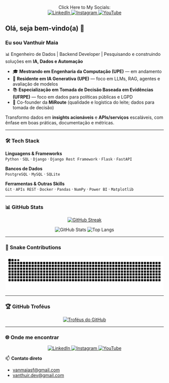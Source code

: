 <p align="center">
  <span>Click Here to My Socials:</span><br/>

  <a href="https://www.linkedin.com/in/vanthuir-maia-47767810b/" target="blank">
    <img src="https://raw.githubusercontent.com/rahuldkjain/github-profile-readme-generator/master/src/images/icons/Social/linked-in-alt.svg" alt="LinkedIn" height="30" width="40" />
  </a>
  <a href="https://www.instagram.com/vanthuirmaia/" target="blank">
    <img src="https://raw.githubusercontent.com/rahuldkjain/github-profile-readme-generator/master/src/images/icons/Social/instagram.svg" alt="Instagram" height="30" width="40" />
  </a>
  <a href="https://www.youtube.com/@vanthuirmaia9445" target="blank">
    <img src="https://raw.githubusercontent.com/rahuldkjain/github-profile-readme-generator/master/src/images/icons/Social/youtube.svg" alt="YouTube" height="30" width="40" />
  </a>
</p>

## Olá, seja bem-vindo(a) 👋

### Eu sou **Vanthuir Maia**  
📊 Engenheiro de Dados | Backend Developer | Pesquisando e construindo soluções em **IA, Dados e Automação**

- 🎓 **Mestrando em Engenharia da Computação (UPE)** — em andamento  
- 🤖 **Residente em IA Generativa (UPE)** — foco em LLMs, RAG, agentes e avaliação de modelos  
- 📚 **Especialização em Tomada de Decisão Baseada em Evidências (UFRPE)** — foco em dados para políticas públicas e LGPD  
- 🚀 Co-founder da **MiRoute** (qualidade e logística do leite; dados para tomada de decisão)

Transformo dados em **insights acionáveis** e **APIs/serviços** escaláveis, com ênfase em boas práticas, documentação e métricas.

---

### 🛠️ Tech Stack

**Linguagens & Frameworks**  
`Python` · `SQL` · `Django` · `Django Rest Framework` · `Flask` · `FastAPI`

**Bancos de Dados**  
`PostgreSQL` · `MySQL` · `SQLite`

**Ferramentas & Outras Skills**  
`Git` · `APIs REST` · `Docker` · `Pandas` · `NumPy` · `Power BI` · `Matplotlib`

---

### 📊 GitHub Stats
<p align="center">
  <a href="https://git.io/streak-stats"><img src="https://streak-stats.demolab.com?user=VanthuirMaia&theme=dracula" alt="GitHub Streak" /></a>
</p>

<p align="center">
  <img src="https://github-readme-stats.vercel.app/api?username=VanthuirMaia&show_icons=true&theme=radical" alt="GitHub Stats" />
  <img src="https://github-readme-stats.vercel.app/api/top-langs/?username=VanthuirMaia&layout=compact&theme=radical" alt="Top Langs" />
</p>

---

### 🐍 Snake Contributions
<p align="center">
  <picture>
    <source media="(prefers-color-scheme: dark)" srcset="https://raw.githubusercontent.com/VanthuirMaia/VanthuirMaia/output/github-contribution-grid-snake-dark.svg" />
    <source media="(prefers-color-scheme: light)" srcset="https://raw.githubusercontent.com/VanthuirMaia/VanthuirMaia/output/github-contribution-grid-snake.svg" />
    <img alt="github contribution grid snake animation" src="https://raw.githubusercontent.com/VanthuirMaia/VanthuirMaia/output/github-contribution-grid-snake.svg" />
  </picture>
</p>

---

### 🏆 GitHub Troféus
<p align="center">
  <a href="https://github.com/ryo-ma/github-profile-trophy">
    <img src="https://github-profile-trophy.vercel.app/?username=VanthuirMaia&theme=cobalt&column=5&margin-w=5&margin-h=25" alt="Troféus do GitHub" />
  </a>
</p>

---

### 🌐 Onde me encontrar
<p align="center">
  <a href="https://www.linkedin.com/in/vanthuir-maia-47767810b/" target="blank">
    <img src="https://raw.githubusercontent.com/rahuldkjain/github-profile-readme-generator/master/src/images/icons/Social/linked-in-alt.svg" alt="LinkedIn" height="30" width="40" />
  </a>
  <a href="https://www.instagram.com/vanthuirmaia/" target="blank">
    <img src="https://raw.githubusercontent.com/rahuldkjain/github-profile-readme-generator/master/src/images/icons/Social/instagram.svg" alt="Instagram" height="30" width="40" />
  </a>
  <a href="https://www.youtube.com/@vanthuirmaia9445" target="blank">
    <img src="https://raw.githubusercontent.com/rahuldkjain/github-profile-readme-generator/master/src/images/icons/Social/youtube.svg" alt="YouTube" height="30" width="40" />
  </a>
</p>

📫 **Contato direto**  
- [vanmaiasf@gmail.com](mailto:vanmaiasf@gmail.com)  
- [vanthuir.dev@gmail.com](mailto:vanthuir.dev@gmail.com)
